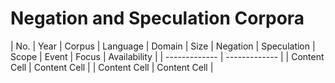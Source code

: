 # Negation and Speculation Corpora


| No.		   | Year  | Corpus | Language | Domain | Size | Negation | Speculation | Scope | Event | Focus | Availability |
| ------------- | ------------- |
| Content Cell  | Content Cell  |
| Content Cell  | Content Cell  |
